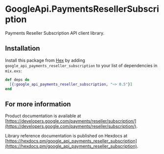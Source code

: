# GoogleApi.PaymentsResellerSubscription

Payments Reseller Subscription API client library.



## Installation

Install this package from [Hex](https://hex.pm) by adding
`google_api_payments_reseller_subscription` to your list of dependencies in `mix.exs`:

```elixir
def deps do
  [{:google_api_payments_reseller_subscription, "~> 0.5"}]
end
```

## For more information

Product documentation is available at [https://developers.google.com/payments/reseller/subscription/](https://developers.google.com/payments/reseller/subscription/).

Library reference documentation is published on Hexdocs at
[https://hexdocs.pm/google_api_payments_reseller_subscription](https://hexdocs.pm/google_api_payments_reseller_subscription).

